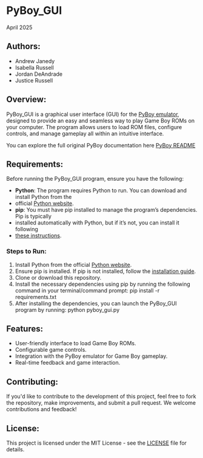 # PyBoy_GUI
April 2025

## Authors:
- Andrew Janedy
- Isabella Russell
- Jordan DeAndrade
- Justice Russell

## Overview:
PyBoy_GUI is a graphical user interface (GUI) for the [PyBoy emulator](https://github.com/Baekalfen/PyBoy), designed to provide an easy and seamless way 
to play Game Boy ROMs on your computer. The program allows users to load ROM files, configure controls, and manage 
gameplay all within an intuitive interface.

You can explore the full original PyBoy documentation here [PyBoy README](https://github.com/Baekalfen/PyBoy/blob/master/README.md)


## Requirements:
Before running the PyBoy_GUI program, ensure you have the following:

- **Python**: The program requires Python to run. You can download and install Python from the 
- official [Python website](https://www.python.org/downloads/).
- **pip**: You must have pip installed to manage the program’s dependencies. Pip is typically 
- installed automatically with Python, but if it’s not, you can install it following 
- [these instructions](https://pip.pypa.io/en/stable/installation/).

### Steps to Run:

1. Install Python from the official [Python website](https://www.python.org/downloads/).
2. Ensure pip is installed. If pip is not installed, follow the [installation guide](https://pip.pypa.io/en/stable/installation/).
3. Clone or download this repository.
4. Install the necessary dependencies using pip by running the following command in your terminal/command prompt: pip install -r requirements.txt
5. After installing the dependencies, you can launch the PyBoy_GUI program by running: python pyboy_gui.py

## Features:
- User-friendly interface to load Game Boy ROMs.
- Configurable game controls.
- Integration with the PyBoy emulator for Game Boy gameplay.
- Real-time feedback and game interaction.

## Contributing:
If you'd like to contribute to the development of this project, feel free to fork the repository, make improvements, 
and submit a pull request. We welcome contributions and feedback!

## License:
This project is licensed under the MIT License - see the [LICENSE](LICENSE) file for details.

